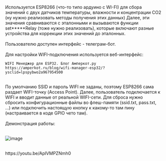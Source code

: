 Используется ESP8266 (что-то типо ардуино с WI-FI) для сбора значений с двух датчиков температуры, влажности и концентрации CO2 (ну нужно реализовать методы получения этих данных)
Далее, эти значения сравниваются с эталонными и вызываются функции set*****Relay (тоже нужно реализовать), которые включают разные устройства для коррекции этих значений до эталонных.<br><br>
Пользователю доступен интерфейс - телеграм-бот.<br><br>
Для настройки WIFI-подключения используется веб-интерфейс:
<br>
```
WIFI Менеджер для ESP32. Блог Амперкот.ру
https://amperkot.ru/blog/wifi-manager-esp32/?ysclid=lpspybwo2a967954500
```
<br>
По умолчанию SSID и пароль WIFI не заданы, поэтому ESP8266 сама раздает WIFI-точку (Access Point). Далее, пользователь подключается к WIFI и вводит данные от реальной WIFI-сети. Для сброса нужно сбросить конфигурационные файлы во флеш-памяти (ssid.txt, pass.txt, ...) или подключить настоящую кнопку к какому-то там пину (настраивается в коде GPIO чето там).<br><br>
Демонстрация работы:<br><br>

![image](https://github.com/azattt/infa/assets/50748347/e2a083f8-a519-4e69-8e25-57c8f55a9ea6)

<br>
https://youtu.be/ApIVMPZNmh0

